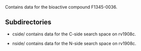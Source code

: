 Contains data for the bioactive compound F1345-0036.

## Subdirectories

- cside/ contains data for the C-side search space on rv1908c.

- nside/ contains data for the N-side search space on rv1908c.

